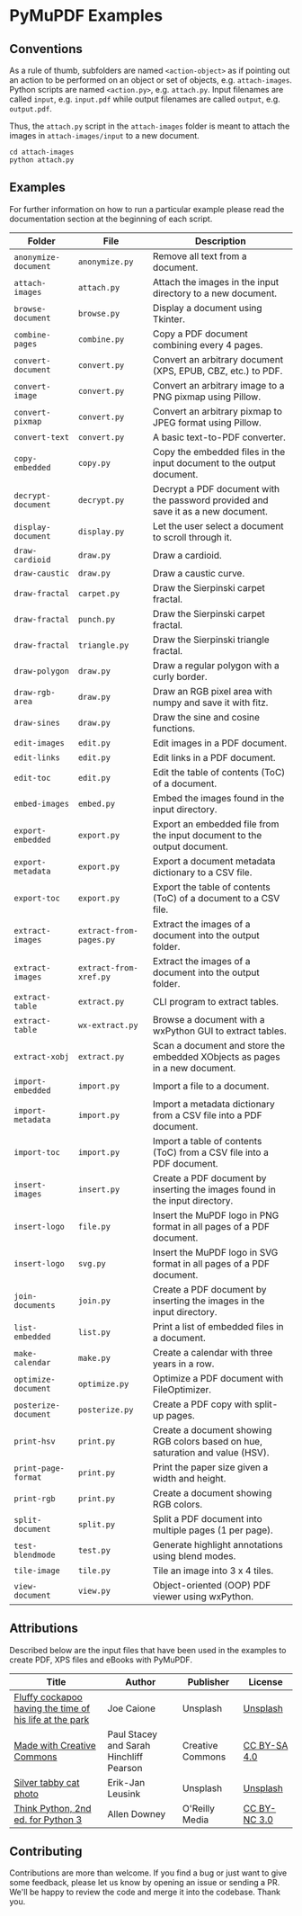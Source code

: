 # PyMuPDF Examples

## Conventions

As a rule of thumb, subfolders are named `<action-object>` as if pointing out an action to be performed on an object or set of objects, e.g. `attach-images`. Python scripts are named `<action.py>`, e.g. `attach.py`. Input filenames are called `input`, e.g. `input.pdf` while output filenames are called `output`, e.g. `output.pdf`.

Thus, the `attach.py` script in the `attach-images` folder is meant to attach the images in `attach-images/input` to a new document.

```
cd attach-images
python attach.py
```

## Examples

For further information on how to run a particular example please read the documentation section at the beginning of each script.

Folder | File | Description |
------ | -----| ----------- |
`anonymize-document` | `anonymize.py` | Remove all text from a document. |
`attach-images` | `attach.py` | Attach the images in the input directory to a new document. |
`browse-document` | `browse.py` | Display a document using Tkinter. |
`combine-pages` | `combine.py` | Copy a PDF document combining every 4 pages. |
`convert-document` | `convert.py` | Convert an arbitrary document (XPS, EPUB, CBZ, etc.) to PDF. |
`convert-image` | `convert.py` | Convert an arbitrary image to a PNG pixmap using Pillow. |
`convert-pixmap` | `convert.py` | Convert an arbitrary pixmap to JPEG format using Pillow. |
`convert-text` | `convert.py` | A basic text-to-PDF converter. |
`copy-embedded` | `copy.py` | Copy the embedded files in the input document to the output document. |
`decrypt-document` | `decrypt.py` | Decrypt a PDF document with the password provided and save it as a new document. |
`display-document` | `display.py` | Let the user select a document to scroll through it. |
`draw-cardioid` | `draw.py` | Draw a cardioid. |
`draw-caustic` | `draw.py` | Draw a caustic curve. |
`draw-fractal` | `carpet.py` | Draw the Sierpinski carpet fractal. |
`draw-fractal` | `punch.py` | Draw the Sierpinski carpet fractal. |
`draw-fractal` | `triangle.py` | Draw the Sierpinski triangle fractal. |
`draw-polygon` | `draw.py` | Draw a regular polygon with a curly border. |
`draw-rgb-area` | `draw.py` | Draw an RGB pixel area with numpy and save it with fitz. |
`draw-sines` | `draw.py` | Draw the sine and cosine functions. |
`edit-images` | `edit.py` | Edit images in a PDF document. |
`edit-links` | `edit.py` | Edit links in a PDF document. |
`edit-toc` | `edit.py` | Edit the table of contents (ToC) of a document. |
`embed-images` | `embed.py` | Embed the images found in the input directory. |
`export-embedded` | `export.py` | Export an embedded file from the input document to the output document. |
`export-metadata` | `export.py` | Export a document metadata dictionary to a CSV file. |
`export-toc` | `export.py` | Export the table of contents (ToC) of a document to a CSV file. |
`extract-images` | `extract-from-pages.py` | Extract the images of a document into the output folder. |
`extract-images` | `extract-from-xref.py` | Extract the images of a document into the output folder. |
`extract-table` | `extract.py` | CLI program to extract tables. |
`extract-table` | `wx-extract.py` | Browse a document with a wxPython GUI to extract tables. |
`extract-xobj` | `extract.py` | Scan a document and store the embedded XObjects as pages in a new document. |
`import-embedded` | `import.py` | Import a file to a document. |
`import-metadata` | `import.py` | Import a metadata dictionary from a CSV file into a PDF document. |
`import-toc` | `import.py` | Import a table of contents (ToC) from a CSV file into a PDF document. |
`insert-images` | `insert.py` | Create a PDF document by inserting the images found in the input directory. |
`insert-logo` | `file.py` | Insert the MuPDF logo in PNG format in all pages of a PDF document. |
`insert-logo` | `svg.py` | Insert the MuPDF logo in SVG format in all pages of a PDF document. |
`join-documents` | `join.py` | Create a PDF document by inserting the images in the input directory. |
`list-embedded` | `list.py` | Print a list of embedded files in a document. |
`make-calendar` | `make.py` | Create a calendar with three years in a row. |
`optimize-document` | `optimize.py` | Optimize a PDF document with FileOptimizer. |
`posterize-document` | `posterize.py` | Create a PDF copy with split-up pages. |
`print-hsv` | `print.py` | Create a document showing RGB colors based on hue, saturation and value (HSV). |
`print-page-format` | `print.py` | Print the paper size given a width and height. |
`print-rgb` | `print.py` | Create a document showing RGB colors. |
`split-document` | `split.py` | Split a PDF document into multiple pages (1 per page). |
`test-blendmode` | `test.py` | Generate highlight annotations using blend modes. |
`tile-image` | `tile.py` | Tile an image into 3 x 4 tiles. |
`view-document` | `view.py` | Object-oriented (OOP) PDF viewer using wxPython. |

## Attributions
Described below are the input files that have been used in the examples to create PDF, XPS files and eBooks with PyMuPDF.

Title | Author | Publisher | License |
----- | ------ | --------- | ------- |
[Fluffy cockapoo having the time of his life at the park](https://unsplash.com/photos/qO-PIF84Vxg) | Joe Caione | Unsplash | [Unsplash](https://unsplash.com/license) |
[Made with Creative Commons](https://creativecommons.org/use-remix/made-with-cc/) | Paul Stacey and Sarah Hinchliff Pearson | Creative Commons | [CC BY-SA 4.0](https://creativecommons.org/licenses/by-sa/4.0/) |
[Silver tabby cat photo](https://unsplash.com/photos/s2mkB4WOl9k) | Erik-Jan Leusink | Unsplash | [Unsplash](https://unsplash.com/license) |
[Think Python, 2nd ed. for Python 3](https://greenteapress.com/wp/think-python-2e/) | Allen Downey | O'Reilly Media | [CC BY-NC 3.0](https://creativecommons.org/licenses/by-nc/3.0/) |

## Contributing

Contributions are more than welcome. If you find a bug or just want to give some feedback, please let us know by opening an issue or sending a PR. We'll be happy to review the code and merge it into the codebase. Thank you.
